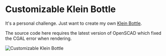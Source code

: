 # Customizable Klein Bottle

It's a personal challenge. Just want to create my own [Klein Bottle](https://en.wikipedia.org/wiki/Klein_bottle).

The source code here requires the latest version of OpenSCAD which fixed the CGAL error when rendering. 

![Customizable Klein Bottle](https://cdn.thingiverse.com/renders/97/9d/23/fe/78/bd0972dd457df9c69758beef0374ecb5_preview_featured.JPG)
